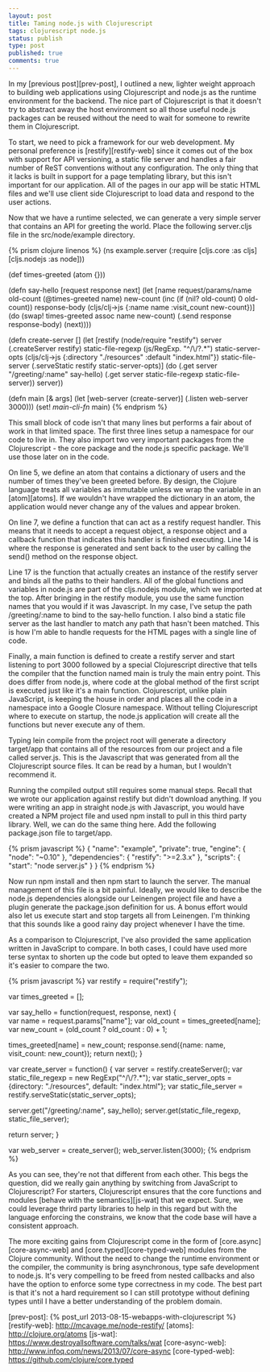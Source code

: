 ```yaml
---
layout: post
title: Taming node.js with Clojurescript
tags: clojurescript node.js
status: publish
type: post
published: true
comments: true
---
```

In my [previous post][prev-post], I outlined a new, lighter weight approach 
to building web applications using Clojurescript and node.js as the 
runtime environment for the backend. The nice part of Clojurescript is that 
it doesn\'t try to abstract away the host environment so all those useful 
node.js packages can be reused without the need to wait for someone to rewrite 
them in Clojurescript. 

To start, we need to pick a framework for our web development. My personal 
preference is [restify][restify-web] since it comes out of the box with support 
for API versioning, a static file server and handles a fair number of ReST conventions
without any configuration. The only thing that it lacks is built in support for
a page templating library, but this isn\'t important for our application. All of
the pages in our app will be static HTML files and we\'ll use client side 
Clojurescript to load data and respond to the user actions.

Now that we have a runtime selected, we can generate a very simple server that
contains an API for greeting the world. Place the following server.cljs file in
the src/node/example directory.

{% prism clojure linenos %}
(ns example.server
  (:require [cljs.core :as cljs]
            [cljs.nodejs :as node]))

(def times-greeted (atom {}))

(defn say-hello [request response next]
  (let [name request/params/name
        old-count (@times-greeted name)
        new-count (inc (if (nil? old-count) 0 old-count))
        response-body (cljs/clj->js {:name name :visit_count new-count})]
    (do
      (swap! times-greeted assoc name new-count)
      (.send response response-body)
      (next))))

(defn create-server []
  (let [restify (node/require "restify")
        server (.createServer restify)
        static-file-regexp (js/RegExp. "^/\\/?.*")
        static-server-opts (cljs/clj->js {:directory "./resources" :default "index.html"})
        static-file-server (.serveStatic restify static-server-opts)]
    (do
      (.get server "/greeting/:name" say-hello)
      (.get server static-file-regexp static-file-server))
    server))

(defn main [& args]
  (let [web-server (create-server)]
    (.listen web-server 3000)))
(set! *main-cli-fn* main)
{% endprism %}

This small block of code isn\'t that many lines but performs a fair about of work
in that limited space. The first three lines setup a namespace for our code to
live in. They also import two very important packages from the Clojurescript - 
the core package and the node.js specific package. We\'ll use those later on in
the code.

On line 5, we define an atom that contains a dictionary of users and the number
of times they\'ve been greeted before. By design, the Clojure language treats all
variables as immutable unless we wrap the variable in an [atom][atoms]. If we 
wouldn\'t have wrapped the dictionary in an atom, the application would never 
change any of the values and appear broken.

On line 7, we define a function that can act as a restify request handler. This
means that it needs to accept a request object, a response object and a callback
function that indicates this handler is finished executing. Line 14 is where the
response is generated and sent back to the user by calling the send() method on
the response object.

Line 17 is the function that actually creates an instance of the restify server and
binds all the paths to their handlers. All of the global functions and variables
in node.js are part of the cljs.nodejs module, which we imported at the top. After
bringing in the restify module, you use the same function names that you would if
it was Javascript. In my case, I\'ve setup the path /greeting/:name to bind to the
say-hello function. I also bind a static file server as the last handler to match
any path that hasn\'t been matched. This is how I\'m able to handle requests for the
HTML pages with a single line of code.

Finally, a main function is defined to create a restify server and start listening
to port 3000 followed by a special Clojurescript directive that tells the compiler
that the function named main is truly the main entry point. This does differ from
node.js, where code at the global method of the first script is executed just like
it\'s a main function. Clojurescript, unlike plain JavaScript, is keeping the house
in order and places all the code in a namespace into a Google Closure namespace.
Without telling Clojurescript where to execute on startup, the node.js application
will create all the functions but never execute any of them.

Typing lein compile from the project root will generate a directory target/app that
contains all of the resources from our project and a file called server.js. This is
the Javascript that was generated from all the Clojurescript source files. It can
be read by a human, but I wouldn\'t recommend it. 

Running the compiled output still requires some manual steps. Recall that we wrote 
our application against restify but didn\'t download anything. If you were writing
an app in straight node.js with Javascript, you would have created a NPM project
file and used npm install to pull in this third party library. Well, we can do the
same thing here. Add the following package.json file to target/app.

{% prism javascript %}
{
 "name": "example",
 "private": true,
 "engine": {
   "node": "~0.10"
 },
 "dependencies": {
   "restify": ">=2.3.x"
 },
 "scripts": {
   "start": "node server.js"
 }
}
{% endprism %}

Now run npm install and then npm start to launch the server. The manual management
of this file is a bit painful. Ideally, we would like to describe the node.js
dependencies alongside our Leinengen project file and have a plugin generate the
package.json definition for us. A bonus effort would also let us execute start and
stop targets all from Leinengen. I\'m thinking that this sounds like a good rainy
day project whenever I have the time.

As a comparison to Clojurescript, I\'ve also provided the same application 
written in JavaScript to compare. In both cases, I could have used more terse
syntax to shorten up the code but opted to leave them expanded so it\'s easier to
compare the two.

{% prism javascript %}
var restify = require("restify");

var times_greeted = [];

var say_hello = function(request, response, next) {  
  var name = request.params["name"];
  var old_count = times_greeted[name];
  var new_count = (old_count ? old_count : 0) + 1;

  times_greeted[name] = new_count;
  response.send({name: name, visit_count: new_count});
  return next();
}

var create_server = function() {
  var server = restify.createServer();
  var static_file_regexp = new RegExp("^/\\/?.*");
  var static_server_opts = {directory: "./resources", default: "index.html"};
  var static_file_server = restify.serveStatic(static_server_opts);

  server.get("/greeting/:name", say_hello);
  server.get(static_file_regexp, static_file_server);

  return server;
}

var web_server = create_server();
web_server.listen(3000);
{% endprism %}

As you can see, they\'re not that different from each other. This begs the question, 
did we really gain anything by switching from JavaScript to Clojurescript? For starters,
Clojurescript ensures that the core functions and modules [behave with the semantics][js-wat] 
that we expect. Sure, we could leverage thrird party libraries to help in this regard but 
with the language enforcing the constrains, we know that the code base will have a consistent 
approach.

The more exciting gains from Clojurescript come in the form of [core.async][core-async-web] 
and [core.typed][core-typed-web] modules from the Clojure community. Without the need to change 
the runtime environment or the compiler, the community is bring asynchronous, type safe 
development to node.js. It\'s very compelling to be freed from nested callbacks and also have 
the option to enforce some type correctness in my code. The best part is that it\'s not a hard 
requirement so I can still prototype without defining types until I have a better understanding 
of the problem domain.

[prev-post]: {% post_url 2013-08-15-webapps-with-clojurescript %}
[restify-web]: http://mcavage.me/node-restify/
[atoms]: http://clojure.org/atoms
[js-wat]: https://www.destroyallsoftware.com/talks/wat
[core-async-web]: http://www.infoq.com/news/2013/07/core-async
[core-typed-web]: https://github.com/clojure/core.typed
